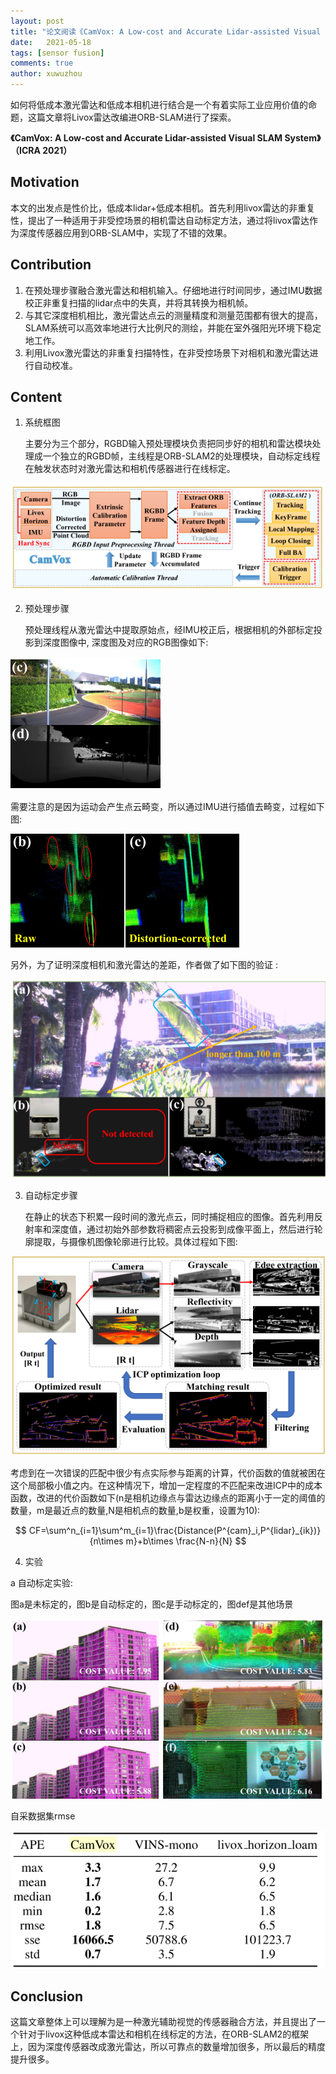```yaml
---
layout: post
title: "论文阅读《CamVox: A Low-cost and Accurate Lidar-assisted Visual SLAM System》"
date:   2021-05-18
tags: [sensor fusion]
comments: true
author: xuwuzhou
---
```


如何将低成本激光雷达和低成本相机进行结合是一个有着实际工业应用价值的命题，这篇文章将Livox雷达改编进ORB-SLAM进行了探索。

<!-- more -->

**《CamVox: A Low-cost and Accurate Lidar-assisted Visual SLAM System》（ICRA 2021）**

## Motivation

   本文的出发点是性价比，低成本lidar+低成本相机。首先利用livox雷达的非重复性，提出了一种适用于非受控场景的相机雷达自动标定方法，通过将livox雷达作为深度传感器应用到ORB-SLAM中，实现了不错的效果。


## Contribution

1. 在预处理步骤融合激光雷达和相机输入。仔细地进行时间同步，通过IMU数据校正非重复扫描的lidar点中的失真，并将其转换为相机帧。
2. 与其它深度相机相比，激光雷达点云的测量精度和测量范围都有很大的提高，SLAM系统可以高效率地进行大比例尺的测绘，并能在室外强阳光环境下稳定地工作。
3. 利用Livox激光雷达的非重复扫描特性，在非受控场景下对相机和激光雷达进行自动校准。

## Content

1. 系统框图

   主要分为三个部分，RGBD输入预处理模块负责把同步好的相机和雷达模块处理成一个独立的RGBD帧，主线程是ORB-SLAM2的处理模块，自动标定线程在触发状态时对激光雷达和相机传感器进行在线标定。

![论文23图片1](../images/论文23图片1.png)

2. 预处理步骤

   预处理线程从激光雷达中提取原始点，经IMU校正后，根据相机的外部标定投影到深度图像中, 深度图及对应的RGB图像如下:
   

![论文23图片2](../images/论文23图片2.png)

   需要注意的是因为运动会产生点云畸变，所以通过IMU进行插值去畸变，过程如下图:

![论文23图片3](../images/论文23图片3.png)

   另外，为了证明深度相机和激光雷达的差距，作者做了如下图的验证 :

![论文23图片4](../images/论文23图片4.png)

3. 自动标定步骤

   在静止的状态下积累一段时间的激光点云，同时捕捉相应的图像。首先利用反射率和深度值，通过初始外部参数将稠密点云投影到成像平面上，然后进行轮廓提取，与摄像机图像轮廓进行比较。具体过程如下图:
   

![论文23图片5](../images/论文23图片5.png)

   考虑到在一次错误的匹配中很少有点实际参与距离的计算，代价函数的值就被困在这个局部极小值之内。在这种情况下，增加一定程度的不匹配来改进ICP中的成本函数，改进的代价函数如下(n是相机边缘点与雷达边缘点的距离小于一定的阈值的数量，m是最近点的数量,N是相机点的数量,b是权重，设置为10):

$$
CF=\sum^n_{i=1}\sum^m_{i=1}\frac{Distance(P^{cam}_i,P^{lidar}_{ik})}{n\times m}+b\times \frac{N-n}{N}
$$

4. 实验

a 自动标定实验:

图a是未标定的，图b是自动标定的，图c是手动标定的，图def是其他场景	

![论文23图片6](../images/论文23图片6.png)

自采数据集rmse

![论文23图片7](../images/论文23图片7.png)

## Conclusion

   这篇文章整体上可以理解为是一种激光辅助视觉的传感器融合方法，并且提出了一个针对于livox这种低成本雷达和相机在线标定的方法，在ORB-SLAM2的框架上，因为深度传感器改成激光雷达，所以可靠点的数量增加很多，所以最后的精度提升很多。
